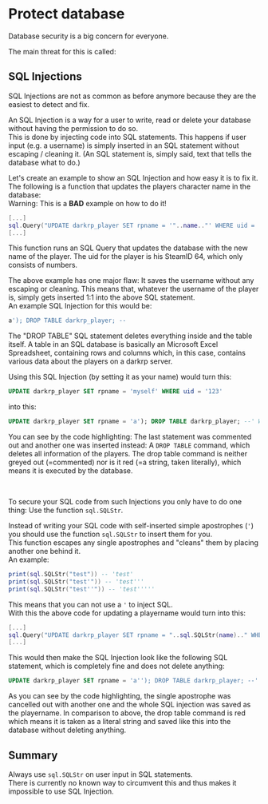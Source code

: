 # Protect database

Database security is a big concern for everyone.

The main threat for this is called:


## SQL Injections

SQL Injections are not as common as before anymore because they are the easiest to detect and fix.  

An SQL Injection is a way for a user to write, read or delete your database without having the permission to do so.  
This is done by injecting code into SQL statements. This happens if user input (e.g. a username) is simply inserted in an SQL statement without escaping / cleaning it. (An SQL statement is, simply said, text that tells the database what to do.)

Let's create an example to show an SQL Injection and how easy it is to fix it. The following is a function that updates the players character name in the database:  
Warning: This is a **BAD** example on how to do it!

```lua
[...]
sql.Query("UPDATE darkrp_player SET rpname = '"..name.."' WHERE uid = '"..ply:SteamID64().."'")
[...]
```

This function runs an SQL Query that updates the database with the new name of the player. The uid for the player is his SteamID 64, which only consists of numbers.

The above example has one major flaw: It saves the username without any escaping or cleaning. This means that, whatever the username of the player is, simply gets inserted 1:1 into the above SQL statement.  
An example SQL Injection for this would be:

```sql
a'); DROP TABLE darkrp_player; --
```

The "DROP TABLE" SQL statement deletes everything inside and the table itself. A table in an SQL database is basically an Microsoft Excel Spreadsheet, containing rows and columns which, in this case, contains various data about the players on a darkrp server.

Using this SQL Injection (by setting it as your name) would turn this:

```sql
UPDATE darkrp_player SET rpname = 'myself' WHERE uid = '123'
```

into this:

```sql
UPDATE darkrp_player SET rpname = 'a'); DROP TABLE darkrp_player; --' WHERE uid = '123'
```

You can see by the code highlighting: The last statement was commented out and another one was inserted instead: A `DROP TABLE` command, which deletes all information of the players. The drop table command is neither greyed out (=commented) nor is it red (=a string, taken literally), which means it is executed by the database.

&nbsp;

To secure your SQL code from such Injections you only have to do one thing: Use the function `sql.SQLStr`.  

Instead of writing your SQL code with self-inserted simple apostrophes (`'`) you should use the function `sql.SQLStr` to insert them for you.  
This function escapes any single apostrophes and "cleans" them by placing another one behind it.  
An example:

```lua
print(sql.SQLStr("test")) -- 'test'
print(sql.SQLStr("test'")) -- 'test'''
print(sql.SQLStr("test''")) -- 'test'''''
```

This means that you can not use a `'` to inject SQL.  
With this the above code for updating a playername would turn into this:

```lua
[...]
sql.Query("UPDATE darkrp_player SET rpname = "..sql.SQLStr(name).." WHERE uid = '"..ply:SteamID64().."'")
[...]
```

This would then make the SQL Injection look like the following SQL statement, which is completely fine and does not delete anything:

```sql
UPDATE darkrp_player SET rpname = 'a''); DROP TABLE darkrp_player; --' WHERE uid = '123'
```

As you can see by the code highlighting, the single apostrophe was cancelled out with another one and the whole SQL injection was saved as the playername. In comparison to above, the drop table command is red which means it is taken as a literal string and saved like this into the database without deleting anything.


## Summary

Always use `sql.SQLStr` on user input in SQL statements.  
There is currently no known way to circumvent this and thus makes it impossible to use SQL Injection.
